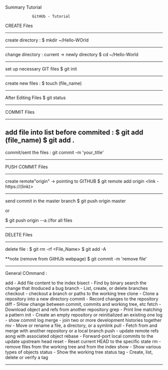 Summary Tutorial


				GitHUb - Tutorial





 CREATE Files
**************

create directory : 
$ mkdir ~/Hello-WOrld

---------------------------------------------------------------------------------

change directory : current -> newly directory
$ cd ~/Hello-World

---------------------------------------------------------------------------------

set up necessary GIT files
$ git init

---------------------------------------------------------------------------------

create new files :
$ touch (file_name)

---------------------------------------------------------------------------------

After Editing Files
$ git status

---------------------------------------------------------------------------------





 COMMIT Files
**************

add file into list before commited :
$ git add (file_name)
$ git add .
---------------------------------------------------------------------------------

commit/sent the files :
git commit -m 'your_title'

---------------------------------------------------------------------------------





 PUSH COMMIT Files
*******************

create remote"origin" -> pointing to GITHUB
$ git remote add origin <link - https://(link)>

---------------------------------------------------------------------------------

send commit in the master branch
$ git push origin master

or

$ git push origin --a		//for all files

---------------------------------------------------------------------------------





 DELETE Files
**************

delete file :
$ git rm -rf <File_Name>
$ git add -A

**note (remove from GitHUb webpage)
$ git commit -m 'remove file'


---------------------------------------------------------------------------------





General COmmand :

add		- Add file content to the index
bisect		- Find by binary search the change that itroduced a bug
branch		- List, create, or delete branches
checkout	- checkout a branch or paths to the working tree
clone		- Clone a repository into a new directory
commit		- Record changes to the repository
diff		- SHow change between commit, commits and working tree, etc
fetch		- Download object and refs from another repository
grep		- Print line matching a pattern
init		- Create an empty repository or reinitialized an existing one
log		- show commit log
merge		- join two or more development histories together
mv		- Move or rename a file, a directory, or a symlink
pull		- Fetch from and merge with another repository or a local branch
push		- update remote refs aong with associated object
rebase		- Forward-port local commits to the update upstream head
reset		- Reset current HEAD to the specific state
rm		- remove files from the working tree and from the index
show		- Show various types of objects
status		- Show the working tree status 
tag		- Create, list, delete or verify a tag 





---------------------------------------------------------------------------------

















